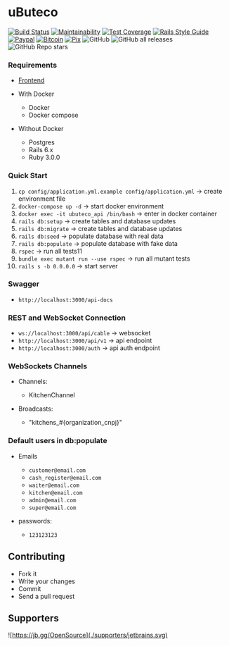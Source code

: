 # uButeco

[![Build Status](https://travis-ci.org/Sartori-RIA/ubuteco_api.svg?branch=master)](https://travis-ci.org/Sartori-RIA/ubuteco_api)
[![Maintainability](https://api.codeclimate.com/v1/badges/5b3164bf7155c93f2b40/maintainability)](https://codeclimate.com/github/Sartori-RIA/ubuteco_api/maintainability)
[![Test Coverage](https://api.codeclimate.com/v1/badges/5b3164bf7155c93f2b40/test_coverage)](https://codeclimate.com/github/Sartori-RIA/ubuteco_api/test_coverage)
[![Rails Style Guide](https://img.shields.io/badge/code_style-rubocop-brightgreen.svg)](https://github.com/rubocop-hq/rubocop-rails)
[![Paypal](https://img.shields.io/badge/support-PayPal-blue?logo=PayPal&style=flat-square&label=Donate)](https://www.paypal.com/donate?hosted_button_id=AVLYA9GPR8C6E)
[![Bitcoin](https://img.shields.io/badge/btc-18piQ9NhZhBm1Msba9sFfffVxfjxFLX5Mr-informational)](https://github.com/Sartori-RIA/ubuteco_api/blob/master/bitcoin-address.txt)
[![Pix](https://img.shields.io/badge/pix-e5c7ec40--4696--43c2--815a--08dab5071260-blue)](https://github.com/Sartori-RIA/ubuteco_api/blob/master/bitcoin-pix.txt)
![GitHub](https://img.shields.io/github/license/sartori-ria/ubuteco_api)
![GitHub all releases](https://img.shields.io/github/downloads/sartori-ria/ubuteco_api/total)
![GitHub Repo stars](https://img.shields.io/github/stars/sartori-ria/ubuteco_api?style=social)

### Requirements

+ [Frontend](https://github.com/Sartori-RIA/ubuteco_spa)
  
+ With Docker
  + Docker
  + Docker compose
  
+ Without Docker
  + Postgres
  + Rails 6.x
  + Ruby 3.0.0

### Quick Start

1. `cp config/application.yml.example config/application.yml` -> create environment file
2. `docker-compose up -d` -> start docker environment
3. `docker exec -it ubuteco_api /bin/bash` -> enter in docker container
4. `rails db:setup` -> create tables and database updates
5. `rails db:migrate` -> create tables and database updates
6. `rails db:seed` -> populate database with real data
7. `rails db:populate` -> populate database with fake data
8. `rspec` -> run all tests11
10. `bundle exec mutant run --use rspec` -> run all mutant tests
11. `rails s -b 0.0.0.0` -> start server

### Swagger 

+ `http://localhost:3000/api-docs`

### REST and WebSocket Connection

+ `ws://localhost:3000/api/cable` -> websocket
+ `http://localhost:3000/api/v1` -> api endpoint
+ `http://localhost:3000/auth` -> api auth endpoint

### WebSockets Channels

+ Channels:
    + KitchenChannel
    
+ Broadcasts:
    + "kitchens_#{organization_cnpj}"


### Default users in db:populate

+ Emails
  + `customer@email.com`
  + `cash_register@email.com`
  + `waiter@email.com`
  + `kitchen@email.com`
  + `admin@email.com`
  + `super@email.com`

+ passwords:
  + `123123123`
  
## Contributing

* Fork it
* Write your changes
* Commit
* Send a pull request

## Supporters

![https://jb.gg/OpenSource](./supporters/jetbrains.svg)
